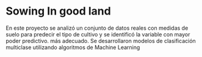 # Sowing In good land
En este proyecto se analizó un conjunto de datos reales con medidas de suelo para predecir el tipo de cultivo y se identificó la variable con mayor poder predictivo. más adecuado. Se desarrollaron modelos de clasificación multiclase utilizando algoritmos de Machine Learning
